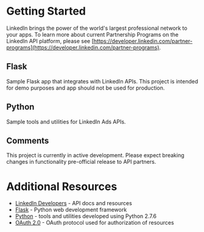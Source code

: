 # Getting Started
LinkedIn brings the power of the world's largest professional network to your apps.  To learn more about current Partnership Programs on the LinkedIn API platform, please see [https://developer.linkedin.com/partner-programs](https://developer.linkedin.com/partner-programs).

## Flask
Sample Flask app that integrates with LinkedIn APIs. This project is intended for demo purposes and app should not be used for production.

## Python
Sample tools and utilities for LinkedIn Ads APIs.

## Comments
This project is currently in active development.  Please expect breaking changes in functionality pre-official release to API partners.

# Additional Resources
* [LinkedIn Developers](https://developer.linkedin.com/) - API docs and resources
* [Flask](http://flask.pocoo.org/) - Python web development framework
* [Python](https://www.python.org/) - tools and utilities developed using Python 2.7.6
* [OAuth 2.0](http://oauth.net/2/) - OAuth protocol used for authorization of resources
